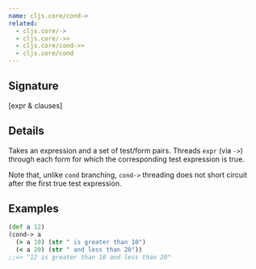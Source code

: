 ```yaml
---
name: cljs.core/cond->
related:
  - cljs.core/->
  - cljs.core/->>
  - cljs.core/cond->>
  - cljs.core/cond
---
```


## Signature
[expr & clauses]


## Details

Takes an expression and a set of test/form pairs. Threads `expr` (via `->`)
through each form for which the corresponding test expression is true.

Note that, unlike `cond` branching, `cond->` threading does not short circuit
after the first true test expression.


## Examples

```clj
(def a 12)
(cond-> a
  (> a 10) (str " is greater than 10")
  (< a 20) (str " and less than 20"))
;;=> "12 is greater than 10 and less than 20"
```